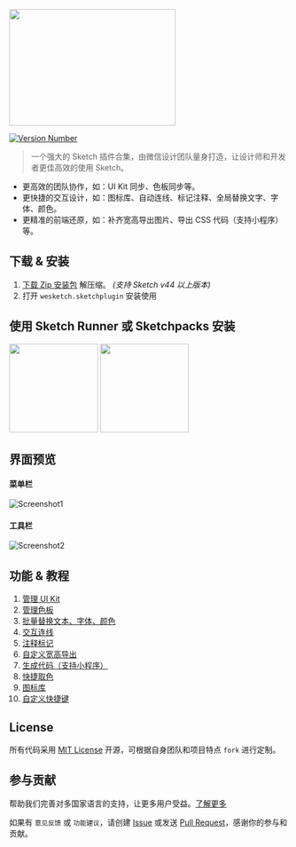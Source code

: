 <img src="https://wximg.qq.com/tmt/sketch/miaow.png" width=300 height=210>

[![Version Number](https://img.shields.io/github/release/weixin/WeSketch.svg?style=flat)](https://github.com/weixin/WeSketch/ "Version Number")

> 一个强大的 Sketch 插件合集，由微信设计团队量身打造，让设计师和开发者更佳高效的使用 Sketch。

* 更高效的团队协作，如：UI Kit 同步、色板同步等。
* 更快捷的交互设计，如：图标库、自动连线、标记注释、全局替换文字、字体、颜色。
* 更精准的前端还原，如：补齐宽高导出图片、导出 CSS 代码（支持小程序）等。

## 下载 & 安装

1.  [下载 Zip 安装包](https://github.com/weixin/WeSketch/archive/master.zip) 解压缩。 *(支持 Sketch v44 以上版本)*  
2. 打开 `wesketch.sketchplugin` 安装使用

## 使用 Sketch Runner 或 Sketchpacks 安装


<a href="http://www.sketchrunner.com"><img src="https://user-images.githubusercontent.com/1049575/27900476-1a3ea8a2-6261-11e7-8358-ab6e7f168886.jpg" width="160px"></a> <a href="https://sketchpacks.com/weixin/WeSketch/install"><img src="http://sketchpacks-com.s3.amazonaws.com/assets/badges/sketchpacks-badge-install.png" width="160px"></a>

## 界面预览

#### 菜单栏

![Screenshot1](https://wximg.gtimg.com/tmt/sketch/menu-cn.png)

#### 工具栏

![Screenshot2](https://wximg.gtimg.com/tmt/sketch/toolbar-cn.png)

## 功能 & 教程

1. [管理 UI Kit](https://github.com/weixin/WeSketch/wiki/%E2%92%88-UIkit-Sync)
2. [管理色板](https://github.com/weixin/WeSketch/wiki/%E2%92%89-Color-Sync)
3. [批量替换文本、字体、颜色](https://github.com/weixin/WeSketch/wiki/%E2%92%8A-Advanced-Replace)
4. [交互连线](https://github.com/weixin/WeSketch/wiki/%E2%92%8B-Draw-Link)
5. [注释标记](https://github.com/weixin/WeSketch/wiki/%E2%92%8C-Make-Mark)
6. [自定义宽高导出](https://github.com/weixin/WeSketch/wiki/%E2%92%8D-Advanced-Export)
7. [生成代码（支持小程序）](https://github.com/weixin/WeSketch/wiki/%E2%92%8E-Copy-CSS)
8. [快捷取色](https://github.com/weixin/WeSketch/wiki/%E2%92%8F-Quick-Copy-Color)
9. [图标库](https://github.com/weixin/WeSketch/wiki/%E2%92%90-Icon-Manager)
10. [自定义快捷键](https://github.com/weixin/WeSketch/wiki/%E2%92%91-Shortcuts)

## License

所有代码采用 [MIT License](http://opensource.org/licenses/MIT) 开源，可根据自身团队和项目特点 `fork` 进行定制。  

## 参与贡献

帮助我们完善对多国家语言的支持，让更多用户受益。[了解更多](https://github.com/weixin/WeSketch/wiki/%E2%92%93-Contribution--to-lanauage)
 
如果有 `意见反馈` 或 `功能建议`，请创建 [Issue](https://github.com/weixin/WeSketch/issues) 或发送 [Pull Request](https://github.com/weixin/WeSketch/pulls)，感谢你的参与和贡献。
